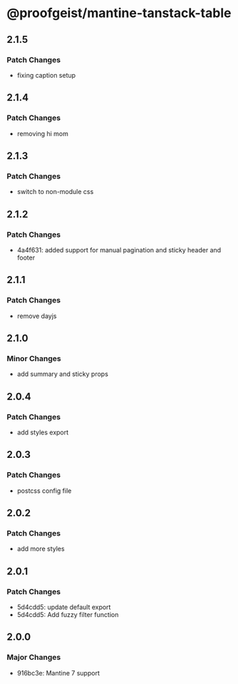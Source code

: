 # @proofgeist/mantine-tanstack-table

## 2.1.5

### Patch Changes

- fixing caption setup

## 2.1.4

### Patch Changes

- removing hi mom

## 2.1.3

### Patch Changes

- switch to non-module css

## 2.1.2

### Patch Changes

- 4a4f631: added support for manual pagination and sticky header and footer

## 2.1.1

### Patch Changes

- remove dayjs

## 2.1.0

### Minor Changes

- add summary and sticky props

## 2.0.4

### Patch Changes

- add styles export

## 2.0.3

### Patch Changes

- postcss config file

## 2.0.2

### Patch Changes

- add more styles

## 2.0.1

### Patch Changes

- 5d4cdd5: update default export
- 5d4cdd5: Add fuzzy filter function

## 2.0.0

### Major Changes

- 916bc3e: Mantine 7 support
